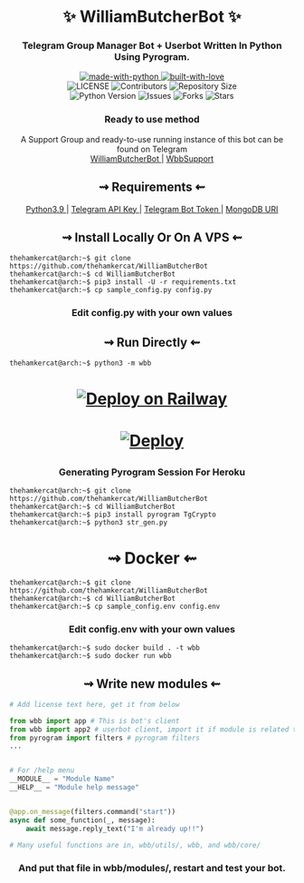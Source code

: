 <h1 align="center"> 
    ✨ WilliamButcherBot ✨ 
</h1>

<h3 align="center"> 
    Telegram Group Manager Bot + Userbot Written In Python Using Pyrogram.
</h3>

<p align="center">
    <a href="https://python.org">
        <img src="http://forthebadge.com/images/badges/made-with-python.svg" alt="made-with-python">
    </a>
    <a href="https://GitHub.com/Rippo123">
        <img src="http://ForTheBadge.com/images/badges/built-with-love.svg" alt="built-with-love">
    </a> <br>
    <img src="https://img.shields.io/github/license/thehamkercat/WilliamButcherBot?style=for-the-badge&logo=appveyor" alt="LICENSE">
    <img src="https://img.shields.io/github/contributors/thehamkercat/WilliamButcherBot?style=for-the-badge&logo=appveyor" alt="Contributors">
    <img src="https://img.shields.io/github/repo-size/thehamkercat/WilliamButcherBot?style=for-the-badge&logo=appveyor" alt="Repository Size"> <br>
    <img src="https://img.shields.io/badge/python-3.9-green?style=for-the-badge&logo=appveyor" alt="Python Version">
    <img src="https://img.shields.io/github/issues/thehamkercat/WilliamButcherBot?style=for-the-badge&logo=appveyor" alt="Issues">
    <img src="https://img.shields.io/github/forks/thehamkercat/WilliamButcherBot?style=for-the-badge&logo=appveyor" alt="Forks">
    <img src="https://img.shields.io/github/stars/thehamkercat/WilliamButcherBot?style=for-the-badge&logo=appveyor" alt="Stars">
</p>

<h3 align="center"> 
    Ready to use method
</h3>

<p align="center">
    A Support Group and ready-to-use running instance of this bot can be found on Telegram <br>
    <a href="https://t.me/WilliamButcherBot"> WilliamButcherBot </a> | 
    <a href="https://t.me/wbbsupport"> WbbSupport </a>
</p>

<h2 align="center"> 
   ⇝ Requirements ⇜
</h2>

<p align="center">
    <a href="https://www.python.org/downloads/release/python-390/"> Python3.9 </a> |
    <a href="https://docs.pyrogram.org/intro/setup#api-keys"> Telegram API Key </a> |
    <a href="https://t.me/botfather"> Telegram Bot Token </a> | 
    <a href="https://telegra.ph/How-To-get-Mongodb-URI-04-06"> MongoDB URI </a>
</p>

<h2 align="center"> 
   ⇝ Install Locally Or On A VPS ⇜
</h2>

```console
thehamkercat@arch:~$ git clone https://github.com/thehamkercat/WilliamButcherBot
thehamkercat@arch:~$ cd WilliamButcherBot
thehamkercat@arch:~$ pip3 install -U -r requirements.txt
thehamkercat@arch:~$ cp sample_config.py config.py
```
 
<h3 align="center"> 
    Edit <b>config.py</b> with your own values
</h3>

<h2 align="center"> 
   ⇝ Run Directly ⇜
</h2>

```console
thehamkercat@arch:~$ python3 -m wbb
```
<h1>
    <p align="center">
        <a href="https://railway.app/new/template?template=https%3A%2F%2Fgithub.com%2FTheHamkerCat%2FWilliamButcherBot&plugins=mongodb&envs=BOT_TOKEN%2CAPI_ID%2CAPI_HASH%2CSESSION_STRING%2CSUDO_USERS_ID%2CLOG_GROUP_ID%2CGBAN_LOG_GROUP_ID%2CWELCOME_DELAY_KICK_SEC%2CARQ_API_URL%2CMESSAGE_DUMP_CHAT%2CARQ_API_KEY%2CLOG_MENTIONS%2CUSERBOT_PREFIX%2CRSS_DELAY%2CPM_PERMIT&optionalEnvs=SESSION_STRING%2CUSERBOT_PREFIX&BOT_TOKENDesc=Obtain+a+Telegram+bot+token+by+contacting+%40BotFather&API_IDDesc=API_ID+of+your+Telegram+Account+my.telegram.org%2Fapps&API_HASHDesc=API_HASH+of+your+Telegram+Account+my.telegram.org%2Fapps&SESSION_STRINGDesc=Need+for+Userbot+Module+So+u+can+execute+.sh+%26+.l+cmd&SUDO_USERS_IDDesc=Sudo+users+have+full+access+to+everythin%2C+don%27t+trust+anyone...+ex%3A-+123456+654311+123456&LOG_GROUP_IDDesc=For+logs+channel+to+note+down+important+bot+level+events%2C+recommend+to+make+this+public.+ex%3A+%27-123456%27&GBAN_LOG_GROUP_IDDesc=gban+logs.+ex%3A+%27-123456%27&WELCOME_DELAY_KICK_SECDesc=Welcome+Delay+Kick+Sec&ARQ_API_URLDesc=For+Music+Downloading+And+Many+More+Things...+Don%27t+change+this+value&MESSAGE_DUMP_CHATDesc=Chat_id+of+the+group+where+useless+things+will+go&ARQ_API_KEYDesc=Get+this+from+%40ARQRobot.&LOG_MENTIONSDesc=Fill+1+to+turn+this+on%2C+or+0+to+turn+it+off.&USERBOT_PREFIXDesc=Userbot+command+prefix%2C+Leave+it+empty+if+you+don%27t+know+what+that+is.&RSS_DELAYDesc=Delay+in+which+RSS+will+send+updates+in+chat&PM_PERMITDesc=Pm+permit%2C+fill+1+to+enable+or+0+to+disable+it.&WELCOME_DELAY_KICK_SECDefault=300&ARQ_API_URLDefault=https%3A%2F%2Fthearq.tech&LOG_MENTIONSDefault=1&RSS_DELAYDefault=300&PM_PERMITDefault=1&referralCode=QLc1H6">
            <img src="https://railway.app/button.svg" alt="Deploy on Railway">
        </a>
    </p>
</h1>

<h1>
    <p align="center">
        <a href="https://heroku.com/deploy?template=https://github.com/thehamkercat/WilliamButcherBot">
            <img src="https://www.herokucdn.com/deploy/button.svg" alt="Deploy">
        </a>
    </p>
</h1>

<h3 align="center"> 
   Generating Pyrogram Session For Heroku
</h3>

```console
thehamkercat@arch:~$ git clone https://github.com/thehamkercat/WilliamButcherBot
thehamkercat@arch:~$ cd WilliamButcherBot
thehamkercat@arch:~$ pip3 install pyrogram TgCrypto
thehamkercat@arch:~$ python3 str_gen.py
```

<h1 align="center"> 
   ⇝ Docker ⇜
</h1>

```console
thehamkercat@arch:~$ git clone https://github.com/thehamkercat/WilliamButcherBot
thehamkercat@arch:~$ cd WilliamButcherBot
thehamkercat@arch:~$ cp sample_config.env config.env
```

<h3 align="center"> 
    Edit <b> config.env </b> with your own values
</h3>

```console
thehamkercat@arch:~$ sudo docker build . -t wbb
thehamkercat@arch:~$ sudo docker run wbb
```

<h2 align="center"> 
   ⇝ Write new modules ⇜
</h2>

```py
# Add license text here, get it from below

from wbb import app # This is bot's client
from wbb import app2 # userbot client, import it if module is related to userbot
from pyrogram import filters # pyrogram filters
...


# For /help menu
__MODULE__ = "Module Name"
__HELP__ = "Module help message"


@app.on_message(filters.command("start"))
async def some_function(_, message):
    await message.reply_text("I'm already up!!")

# Many useful functions are in, wbb/utils/, wbb, and wbb/core/
```

<h3 align="center"> 
   And put that file in wbb/modules/, restart and test your bot.
</h3>
